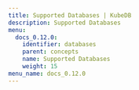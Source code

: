 ```yaml
---
title: Supported Databases | KubeDB
description: Supported Databases
menu:
  docs_0.12.0:
    identifier: databases
    parent: concepts
    name: Supported Databases
    weight: 15
menu_name: docs_0.12.0
---
```

